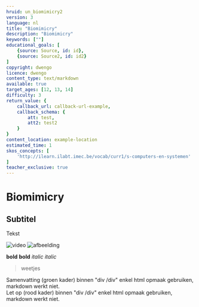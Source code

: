 ```yaml
---
hruid: un_biomimicry2
version: 3
language: nl
title: "Biomimicry"
description: "Biomimicry"
keywords: [""]
educational_goals: [
    {source: Source, id: id}, 
    {source: Source2, id: id2}
]
copyright: dwengo
licence: dwengo
content_type: text/markdown
available: true
target_ages: [12, 13, 14]
difficulty: 3
return_value: {
    callback_url: callback-url-example,
    callback_schema: {
        att: test,
        att2: test2
    }
}
content_location: example-location
estimated_time: 1
skos_concepts: [
    'http://ilearn.ilabt.imec.be/vocab/curr1/s-computers-en-systemen'
]
teacher_exclusive: true
---
```


# Biomimicry

## Subtitel

Tekst

![](@youtube/<embedlink> "video")
![](embed/<bestandsnaam.extensie> "afbeelding")
[](@pdf/<bestandsnaam.pdf> "link naar pdf")

**bold** __bold__
*italic* _italic_

> weetjes

<div class="alert alert-box alert-success">
Samenvatting (groen kader)
binnen "div /div" enkel html opmaak gebruiken, markdown werkt niet. 
</div>

<div class="alert alert-box alert-danger">
Let op (rood kader)
binnen "div /div" enkel html opmaak gebruiken, markdown werkt niet. 
</div>